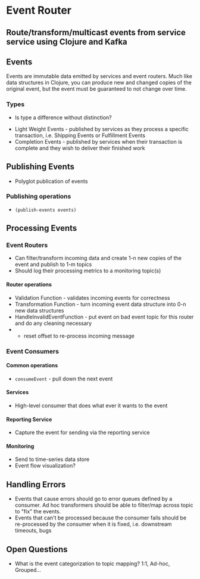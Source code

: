 # Event Router
## Route/transform/multicast events from service service using Clojure and Kafka

## Events
Events are immutable data emitted by services and event routers.  Much like data structures in Clojure, you can produce new and changed copies of the original event, but the event must be guaranteed to not change over time.

### Types

- Is type a difference without distinction?

* Light Weight Events - published by services as they process a specific transaction, i.e. Shipping Events or Fulfillment Events
* Completion Events - published by services when their transaction is complete and they wish to deliver their finished work

## Publishing Events

* Polyglot publication of events

### Publishing operations

* `(publish-events events)`

## Processing Events

### Event Routers

* Can filter/transform incoming data and create 1-n new copies of the event and publish to 1-m topics
* Should log their processing metrics to a monitoring topic(s)

#### Router operations

* Validation Function - validates incoming events for correctness
* Transformation Function - turn incoming event data structure into 0-n new data structures
* HandleInvalidEventFunction - put event on bad event topic for this router and do any cleaning necessary
*  - reset offset to re-process incoming message

### Event Consumers

#### Common operations

* `consumeEvent` - pull down the next event

#### Services

* High-level consumer that does what ever it wants to the event

#### Reporting Service

* Capture the event for sending via the reporting service

#### Monitoring

* Send to time-series data store
* Event flow visualization?

## Handling Errors

* Events that cause errors should go to error queues defined by a consumer.  Ad hoc transformers should be able to filter/map across topic to "fix" the events.
* Events that can't be processed because the consumer fails should be re-processed by the consumer when it is fixed, i.e. downstream timeouts, bugs

## Open Questions

* What is the event categorization to topic mapping? 1:1, Ad-hoc, Grouped...

